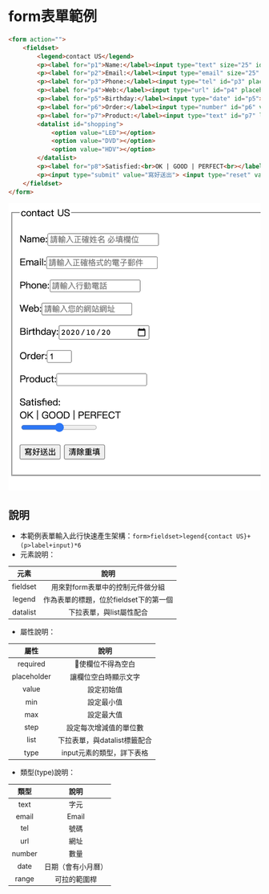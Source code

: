 # form表單範例

```html
<form action="">
    <fieldset>
        <legend>contact US</legend>
        <p><label for="p1">Name:</label><input type="text" size="25" id="p1" placeholder="請輸入正確姓名 必填欄位" required></p>
        <p><label for="p2">Email:</label><input type="email" size="25" id="p2" placeholder="請輸入正確格式的電子郵件" required></p>
        <p><label for="p3">Phone:</label><input type="tel" id="p3" placeholder="請輸入行動電話"></p>
        <p><label for="p4">Web:</label><input type="url" id="p4" placeholder="請輸入您的網站網址"></p>
        <p><label for="p5">Birthday:</label><input type="date" id="p5"></p>
        <p><label for="p6">Order:</label><input type="number" id="p6" value="1" min="1" max="10" step="1"></p>
        <p><label for="p7">Product:</label><input type="text" id="p7" list="shopping"></p>
        <datalist id="shopping">
            <option value="LED"></option>
            <option value="DVD"></option>
            <option value="HDV"></option>
        </datalist>
        <p><label for="p8">Satisfied:<br>OK | GOOD | PERFECT<br></label><input type="range" id="p8" min="1" max="3" step="1"></p>
        <p><input type="submit" value="寫好送出"> <input type="reset" value="清除重填"></p>
    </fieldset>
</form>
```

![form](../images/2020-10-20-12-50-55.png)

## 說明

- 本範例表單輸入此行快速產生架構：`form>fieldset>legend{contact US}+(p>label+input)*6`
- 元素說明：

|元素|說明|
|:---:|:---:|
|fieldset|用來對form表單中的控制元件做分組|
|legend|作為表單的標題，位於fieldset下的第一個|
|datalist|下拉表單，與list屬性配合|

- 屬性說明：

|屬性|說明|
|:---:|:---:|
|required|使欄位不得為空白|
|placeholder|讓欄位空白時顯示文字|
|value|設定初始值|
|min|設定最小值|
|max|設定最大值|
|step|設定每次增減值的單位數|
|list|下拉表單，與datalist標籤配合|
|type|input元素的類型，詳下表格|

- 類型(type)說明：

|類型|說明|
|:---:|:---:|
|text|字元|
|email|Email|
|tel|號碼|
|url|網址|
|number|數量|
|date|日期（會有小月曆）|
|range|可拉的範圍桿|
